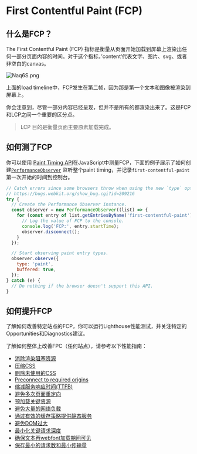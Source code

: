 # First Contentful Paint (FCP)



## 什么是FCP？

The First Contentful Paint (FCP) 指标是衡量从页面开始加载到屏幕上渲染出任何一部分页面内容的时间。对于这个指标，’content‘代表文字、图片、svg、或者非空白的canvas。

![Naq6S.png](https://cdn.img.wenhairu.com/images/2020/04/10/NaNZs.png)

上面的load timeline中，FCP发生在第二帧，因为那是第一个文本和图像被渲染到屏幕上。

你会注意到，尽管一部分内容已经呈现，但并不是所有的都渲染出来了。这是FCP和LCP之间一个重要的区分点。

> LCP 目的是衡量页面主要原素加载完成。



## 如何测了FCP

你可以使用 [Paint Timing API](https://w3c.github.io/paint-timing/)在JavaScript中测量FCP，下面的例子展示了如何创建[`PerformanceObserver`](https://developer.mozilla.org/en-US/docs/Web/API/PerformanceObserver) 监听整个paint timing，并记录`first-contentful-paint`第一次开始的时间到控制台。

```javascript
// Catch errors since some browsers throw when using the new `type` option.
// https://bugs.webkit.org/show_bug.cgi?id=209216
try {
  // Create the Performance Observer instance.
  const observer = new PerformanceObserver((list) => {
    for (const entry of list.getEntriesByName('first-contentful-paint')) {
      // Log the value of FCP to the console.
      console.log('FCP:', entry.startTime);
      observer.disconnect();
    }
  });

  // Start observing paint entry types.
  observer.observe({
    type: 'paint',
    buffered: true,
  });
} catch (e) {
  // Do nothing if the browser doesn't support this API.
}
```



## 如何提升FCP

了解如何改善特定站点的FCP，你可以运行Lighthouse性能测试，并关注特定的Opportunities和Diagnostics建议。

了解如何整体上改善FPC（任何站点），请参考以下性能指南：

- [消除渲染阻塞资源](https://web.dev/render-blocking-resources/)
- [压缩CSS](https://web.dev/unminified-css/)
- [删除未使用的CSS](https://web.dev/unused-css-rules/)
- [Preconnect to required origins](https://web.dev/uses-rel-preconnect/)
- [缩减服务响应时间(TTFB)](https://web.dev/time-to-first-byte/)
- [避免多次页面重定向](https://web.dev/redirects/)
- [预加载关键资源](https://web.dev/uses-rel-preload/)
- [避免大量的网络负载](https://web.dev/total-byte-weight/)
- [通过有效的缓存策略提供静态服务](https://web.dev/uses-long-cache-ttl/)
- [避免DOM过大](https://web.dev/dom-size/)
- [最小化关键请求深度](https://web.dev/critical-request-chains/)
- [确保文本再webfont加载期间可见](https://web.dev/font-display/)
- [保存最小的请求数和最小传输量](https://web.dev/resource-summary/)

